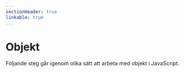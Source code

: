 ```yaml
---
sectionHeader: true
linkable: true
...
```

Objekt
=======================

Följande steg går igenom olika sätt att arbeta med objekt i JavaScript.
